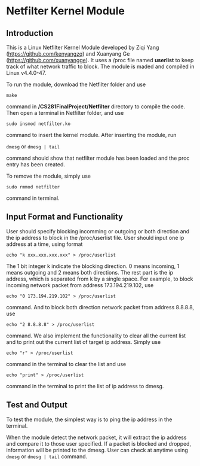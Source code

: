 # Netfilter Kernel Module

## Introduction
This is a Linux Netfilter Kernel Module developed by Ziqi Yang (https://github.com/kenyangzq) and Xuanyang Ge (https://github.com/xuanyangge). It uses a /proc file named **userlist** to keep track of what network traffic to block. 
The module is maded and compiled in Linux v4.4.0-47.

To run the module, download the Netfilter folder and use 

`make`

command in **/CS281FinalProject/Netfilter** directory to compile the code. Then open a terminal in Netfilter folder, and use

`sudo insmod netfilter.ko`

command to insert the kernel module. After inserting the module, run 

`dmesg` or `dmesg | tail` 

command should show that netfilter module has been loaded and the proc entry has been created. 

To remove the module, simply use

`sudo rmmod netfilter`

command in terminal.

## Input Format and Functionality

User should specify blocking incomming or outgoing or both direction and the ip address to block in the /proc/userlist file. User should input one ip address at a time, using format 

`echo "k xxx.xxx.xxx.xxx" > /proc/userlist`

The 1 bit integer k indicate the blocking direction. 0 means incoming, 1 means outgoing and 2 means both directions. The rest part is the ip address, which is separated from k by a single space. For example, to block incoming network packet from address 173.194.219.102, use 

`echo "0 173.194.219.102" > /proc/userlist`

command. And to block both direction network packet from address 8.8.8.8, use

`echo "2 8.8.8.8" > /proc/userlist`

command. We also implement the functionality to clear all the current list and to print out the current list of target ip address. Simply use 

`echo "r" > /proc/userlist`

command in the terminal to clear the list and use

`echo "print" > /proc/userlist`

command in the terminal to print the list of ip address to dmesg. 

## Test and Output

To test the module, the simplest way is to ping the ip address in the terminal. 

When the module detect the network packet, it will extract the ip address and compare it to those user specified. If a packet is blocked and dropped, information will be printed to the dmesg. User can check at anytime using `dmesg` or `dmesg | tail` command.  















